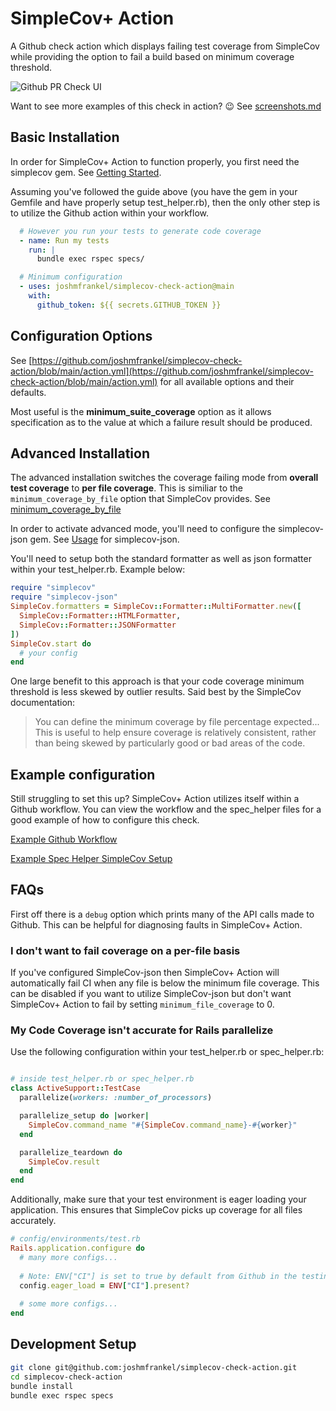 # SimpleCov+ Action

A Github check action which displays failing test coverage from SimpleCov while providing the option
to fail a build based on minimum coverage threshold.

![Github PR Check UI](img/simple-cov-check-basic.png)

Want to see more examples of this check in action? :wink: See [screenshots.md](/screenshots.md)

## Basic Installation
In order for SimpleCov+ Action to function properly, you first need the simplecov gem. See [Getting Started](https://github.com/simplecov-ruby/simplecov#getting-started).

Assuming you've followed the guide above (you have the gem in your Gemfile and have properly setup test_helper.rb), then the only other step is to utilize the Github action within your workflow.

```yml
  # However you run your tests to generate code coverage
  - name: Run my tests
    run: |
      bundle exec rspec specs/

  # Minimum configuration
  - uses: joshmfrankel/simplecov-check-action@main
    with:
      github_token: ${{ secrets.GITHUB_TOKEN }}
```

## Configuration Options
See [https://github.com/joshmfrankel/simplecov-check-action/blob/main/action.yml](https://github.com/joshmfrankel/simplecov-check-action/blob/main/action.yml) for all available options and their defaults.

Most useful is the **minimum_suite_coverage** option as it allows specification as to the value at which a failure result should be produced.

## Advanced Installation
The advanced installation switches the coverage failing mode from **overall test coverage** to **per file coverage**. This is similiar to the `minimum_coverage_by_file` option that SimpleCov provides. See [minimum_coverage_by_file](https://github.com/simplecov-ruby/simplecov#minimum-coverage-by-file)

In order to activate advanced mode, you'll need to configure the simplecov-json gem. See [Usage](https://github.com/vicentllongo/simplecov-json#usage) for simplecov-json.

You'll need to setup both the standard formatter as well as json formatter within your test_helper.rb. Example below:

```ruby
require "simplecov"
require "simplecov-json"
SimpleCov.formatters = SimpleCov::Formatter::MultiFormatter.new([
  SimpleCov::Formatter::HTMLFormatter,
  SimpleCov::Formatter::JSONFormatter
])
SimpleCov.start do
  # your config
end
```

One large benefit to this approach is that your code coverage minimum threshold is less skewed by outlier results. Said best by the SimpleCov documentation:

> You can define the minimum coverage by file percentage expected... This is useful to help ensure coverage is relatively consistent, rather than being skewed by particularly good or bad areas of the code.

## Example configuration

Still struggling to set this up? SimpleCov+ Action utilizes itself within a Github workflow. You can view the workflow and the spec_helper files for a good example of how to configure this check.

[Example Github Workflow](/.github/workflows/testing.yml)

[Example Spec Helper SimpleCov Setup](/specs/spec_helper.rb)

## FAQs

First off there is a `debug` option which prints many of the API calls made to Github. This can be helpful for diagnosing faults in SimpleCov+ Action.

### I don't want to fail coverage on a per-file basis

If you've configured SimpleCov-json then SimpleCov+ Action will automatically
fail CI when any file is below the minimum file coverage. This can be disabled if
you want to utilize SimpleCov-json but don't want SimpleCov+ Action to fail by
setting `minimum_file_coverage` to 0.

### My Code Coverage isn't accurate for Rails parallelize 

Use the following configuration within your test_helper.rb or spec_helper.rb:

```ruby

# inside test_helper.rb or spec_helper.rb
class ActiveSupport::TestCase
  parallelize(workers: :number_of_processors)

  parallelize_setup do |worker|
    SimpleCov.command_name "#{SimpleCov.command_name}-#{worker}"
  end

  parallelize_teardown do
    SimpleCov.result
  end
end
```

Additionally, make sure that your test environment is eager loading your application. This ensures that SimpleCov picks up coverage for all files accurately.

```ruby
# config/environments/test.rb
Rails.application.configure do
  # many more configs...
  
  # Note: ENV["CI"] is set to true by default from Github in the testing environment
  config.eager_load = ENV["CI"].present?
  
  # some more configs...
end
```


## Development Setup

```bash
git clone git@github.com:joshmfrankel/simplecov-check-action.git
cd simplecov-check-action
bundle install
bundle exec rspec specs
```
